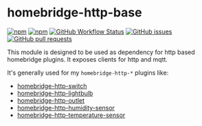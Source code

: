 # homebridge-http-base

[![npm](https://img.shields.io/npm/v/homebridge-http-base?style=for-the-badge)](https://www.npmjs.com/package/homebridge-http-base)
[![npm](https://img.shields.io/npm/dt/homebridge-http-base?style=for-the-badge)](https://www.npmjs.com/package/homebridge-http-base)
[![GitHub Workflow Status](https://img.shields.io/github/workflow/status/Supereg/homebridge-http-base/Node-CI?style=for-the-badge)](https://github.com/Supereg/homebridge-http-base/actions?query=workflow%3A%22Node-CI%22)
[![GitHub issues](https://img.shields.io/github/issues/Supereg/homebridge-http-base?style=for-the-badge)](https://github.com/Supereg/homebridge-http-base/issues)
[![GitHub pull requests](https://img.shields.io/github/issues-pr/Supereg/homebridge-http-base?style=for-the-badge)](https://github.com/Supereg/homebridge-http-base/pulls)

This module is designed to be used as dependency for http based homebridge plugins. It exposes clients for http and mqtt.

It's generally used for my `homebridge-http-*` plugins like:
* [homebridge-http-switch](https://github.com/Supereg/homebridge-http-switch)
* [homebridge-http-lightbulb](https://github.com/Supereg/homebridge-http-lightbulb)
* [homebridge-http-outlet](https://github.com/Supereg/homebridge-http-outlet)
* [homebridge-http-humidity-sensor](https://github.com/Supereg/homebridge-http-humidity-sensor)
* [homebridge-http-temperature-sensor](https://github.com/Supereg/homebridge-http-temperature-sensor)
